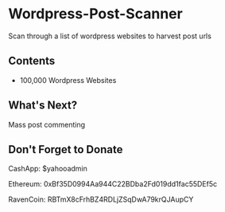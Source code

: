 # Wordpress-Post-Scanner
Scan through a list of wordpress websites to harvest post urls

## Contents
 + 100,000 Wordpress Websites

## What's Next?
Mass post commenting

## Don't Forget to Donate
CashApp: $yahooadmin 

Ethereum: 0xBf35D0994Aa944C22BDba2Fd019dd1fac55DEf5c

RavenCoin: RBTmX8cFrhBZ4RDLjZSqDwA79krQJAupCY

